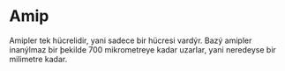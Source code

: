 # Amip

Amipler tek hücrelidir, yani sadece bir hücresi vardýr. Bazý amipler inanýlmaz
bir þekilde 700 mikrometreye kadar uzarlar, yani neredeyse bir milimetre kadar.
